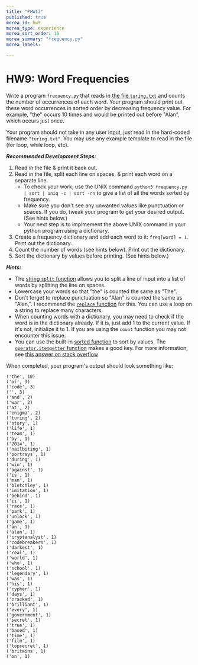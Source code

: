 ```yaml
---
title: "PHW13"
published: true
morea_id: hw9
morea_type: experience
morea_sort_order: 16
morea_summary: "frequency.py"
morea_labels:

---
```

# HW9: Word Frequencies

Write a program `frequency.py` that reads in [the file `turing.txt`](data/turing.txt) and counts the number of occurrences of each word. Your program should print out these word occurrences in sorted order by decreasing frequency value. For example, "the" occurs 10 times and would be printed out before "Alan", which occurs just once.

Your program should not take in any user input, just read in the hard-coded filename `"turing.txt"`. You may use any example template to read in the file (for loop, while loop, etc).

***Recommended Development Steps:***

1. Read in the file & print it back out.
2. Read in the file, split each line on spaces, & print each word on a separate line.
    * To check your work, use the UNIX command `python3 frequency.py | sort | uniq -c | sort -rn` to give a list of all the words sorted by frequency. 
    * Make sure you don't see any unwanted values like punctuation or spaces. If you do, tweak your program to get your desired output. (See hints below.)
    * Your next step is to implmement the above UNIX command in your python program using a dictionary.
3. Create a frequency dictionary and add each word to it: `freq[word] = 1`. Print out the dictionary.
4. Count the number of words (see hints below). Print out the dictionary.
5. Sort the dictionary by values before printing. (See hints below.)

***Hints:***

  * The [string `split` function](https://docs.python.org/3.4/library/stdtypes.html#str.split) allows you to split a line of input into a list of words by splitting the line on spaces.
  * Lowercase your words so that "the" is counted the same as "The".
  * Don't forget to replace punctuation so "Alan" is counted the same as "Alan,". I recommend the [`replace` function](http://www.tutorialspoint.com/python/string_replace.htm) for this. You can use a loop on a string to replace many characters.  
  * When counting words with a dictionary, you may need to check if the word is in the dictionary already. If it is, just add 1 to the current value. If it's not, initialize it to 1. If you are using the `count` function you may not encounter this issue.
  * You can use the built-in [sorted function](https://wiki.python.org/moin/HowTo/Sorting/) to sort by values. The [`operator.itemgetter` function](https://docs.python.org/3/library/operator.html#operator.itemgetter) makes a good key. For more information, see [this answer on stack overflow](http://stackoverflow.com/a/613218)

When completed, your program's output should look something like:

	('the', 10)
	('of', 3)
	('code', 3)
	('', 3)
	('and', 2)
	('war', 2)
	('at', 2)
	('enigma', 2)
	('turing', 2)
	('story', 1)
	('life', 1)
	('team', 1)
	('by', 1)
	('2014', 1)
	('nailbiting', 1)
	('portrays', 1)
	('during', 1)
	('win', 1)
	('against', 1)
	('is', 1)
	('man', 1)
	('bletchley', 1)
	('imitation', 1)
	('behind', 1)
	('ii', 1)
	('race', 1)
	('park', 1)
	('unlock', 1)
	('game', 1)
	('an', 1)
	('alan', 1)
	('cryptanalyst', 1)
	('codebreakers', 1)
	('darkest', 1)
	('real', 1)
	('world', 1)
	('who', 1)
	('school', 1)
	('legendary', 1)
	('was', 1)
	('his', 1)
	('cypher', 1)
	('days', 1)
	('cracked', 1)
	('brilliant', 1)
	('every', 1)
	('government', 1)
	('secret', 1)
	('true', 1)
	('based', 1)
	('time', 1)
	('film', 1)
	('topsecret', 1)
	('britains', 1)
	('on', 1)

<!--## Demonstration

Once you've finished doing the HW a single time, you can watch me do it:

{% include youtube.html id="FMj6DvHxJw8" %}

{% include wod-warning.html %}-->

